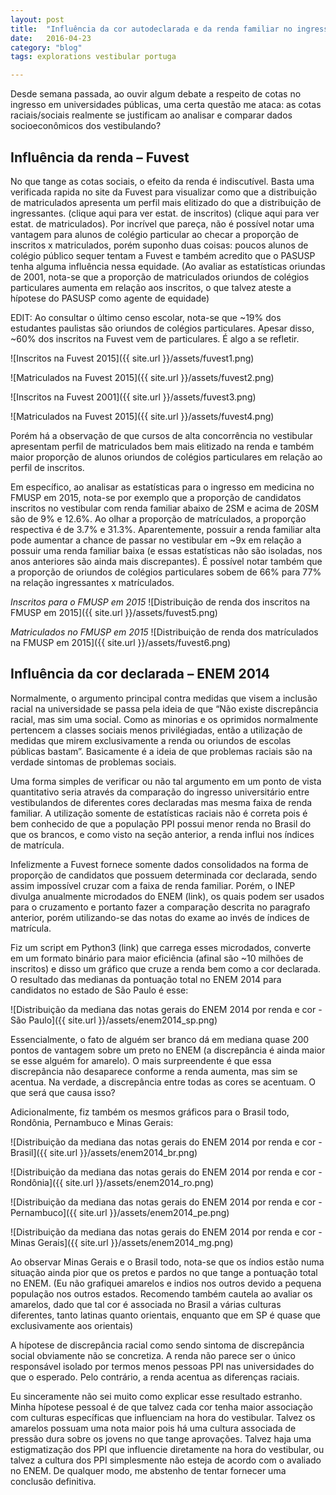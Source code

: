 ```yaml
---
layout: post
title:  "Influência da cor autodeclarada e da renda familiar no ingresso pela Fuvest e nas notas do ENEM 2014"
date:   2016-04-23
category: "blog"
tags: explorations vestibular portuga

---
```

Desde semana passada, ao ouvir algum debate a respeito de cotas no ingresso em universidades públicas, uma certa questão me ataca: as cotas raciais/sociais realmente se justificam ao analisar e comparar dados socioeconômicos dos vestibulando?

## Influência da renda – Fuvest

No que tange as cotas sociais, o efeito da renda é indiscutível. Basta uma verificada rapida no site da Fuvest para visualizar como que a distribuição de matriculados apresenta um perfil mais elitizado do que a distribuição de ingressantes. (clique aqui para ver estat. de inscritos) (clique aqui para ver estat. de matriculados). Por incrível que pareça, não é possível notar uma vantagem para alunos de colégio particular ao checar a proporção de inscritos x matriculados, porém suponho duas coisas: poucos alunos de colégio público sequer tentam a Fuvest e também acredito que o PASUSP tenha alguma influência nessa equidade. (Ao avaliar as estatísticas oriundas de 2001, nota-se que a proporção de matriculados oriundos de colégios particulares aumenta em relação aos inscritos, o que talvez ateste a hípotese do PASUSP como agente de equidade)

EDIT: Ao consultar o último censo escolar, nota-se que ~19% dos estudantes paulistas são oriundos de colégios particulares. Apesar disso, ~60% dos inscritos na Fuvest vem de particulares. É algo a se refletir.

![Inscritos na Fuvest 2015]({{ site.url }}/assets/fuvest1.png)

![Matriculados na Fuvest 2015]({{ site.url }}/assets/fuvest2.png)

![Inscritos na Fuvest 2001]({{ site.url }}/assets/fuvest3.png)

![Matriculados na Fuvest 2015]({{ site.url }}/assets/fuvest4.png)

Porém há a observação de que cursos de alta concorrência no vestibular apresentam perfil de matriculados bem mais elitizado na renda e também maior proporção de alunos oriundos de colégios particulares em relação ao perfil de inscritos.

Em específico, ao analisar as estatísticas para o ingresso em medicina no FMUSP em 2015, nota-se por exemplo que a proporção de candidatos inscritos no vestibular com renda familiar abaixo de 2SM e acima de 20SM são de 9% e 12.6%. Ao olhar a proporção de matrículados, a proporção respectiva é de 3.7% e 31.3%. Aparentemente, possuir a renda familiar alta pode aumentar a chance de passar no vestibular em ~9x em relação a possuir uma renda familiar baixa (e essas estatísticas não são isoladas, nos anos anteriores são ainda mais discrepantes). É possível notar também que a proporção de oriundos de colégios particulares sobem de 66% para 77% na relação ingressantes x matrículados.

*Inscritos para o FMUSP em 2015*
![Distribuição de renda dos inscritos na FMUSP em 2015]({{ site.url }}/assets/fuvest5.png)

*Matriculados no FMUSP em 2015*
![Distribuição de renda dos matrículados na FMUSP em 2015]({{ site.url }}/assets/fuvest6.png)

## Influência da cor declarada – ENEM 2014

Normalmente, o argumento principal contra medidas que visem a inclusão racial na universidade se passa pela ideia de que “Não existe discrepância racial, mas sim uma social. Como as minorias e os oprimidos normalmente pertencem a classes sociais menos privilégiadas, então a utilização de medidas que mirem exclusivamente a renda ou oriundos de escolas públicas bastam”. Basicamente é a ideia de que problemas raciais são na verdade sintomas de problemas sociais.

Uma forma simples de verificar ou não tal argumento em um ponto de vista quantitativo seria através da comparação do ingresso universitário entre vestibulandos de diferentes cores declaradas mas mesma faixa de renda familiar. A utilização somente de estatísticas raciais não é correta pois é bem conhecido de que a população PPI possui menor renda no Brasil do que os brancos, e como visto na seção anterior, a renda influi nos índices de matrícula.

Infelizmente a Fuvest fornece somente dados consolidados na forma de proporção de candidatos que possuem determinada cor declarada, sendo assim impossível cruzar com a faixa de renda familiar. Porém, o INEP divulga anualmente microdados do ENEM (link), os quais podem ser usados para o cruzamento e portanto fazer a comparação descrita no paragrafo anterior, porém utilizando-se das notas do exame ao invés de índices de matrícula.

Fiz um script em Python3 (link) que carrega esses microdados, converte em um formato binário para maior eficiência (afinal são ~10 milhões de inscritos) e disso um gráfico que cruze a renda bem como a cor declarada. O resultado das medianas da pontuação total no ENEM 2014 para candidatos no estado de São Paulo é esse:

![Distribuição da mediana das notas gerais do ENEM 2014 por renda e cor - São Paulo]({{ site.url }}/assets/enem2014_sp.png)

Essencialmente, o fato de alguém ser branco dá em mediana quase 200 pontos de vantagem sobre um preto no ENEM (a discrepância é ainda maior se esse alguém for amarelo). O mais surpreendente é que essa discrepância não desaparece conforme a renda aumenta, mas sim se acentua. Na verdade, a discrepância entre todas as cores se acentuam. O que será que causa isso?

Adicionalmente, fiz também os mesmos gráficos para o Brasil todo, Rondônia, Pernambuco e Minas Gerais:

![Distribuição da mediana das notas gerais do ENEM 2014 por renda e cor - Brasil]({{ site.url }}/assets/enem2014_br.png)

![Distribuição da mediana das notas gerais do ENEM 2014 por renda e cor - Rondônia]({{ site.url }}/assets/enem2014_ro.png)

![Distribuição da mediana das notas gerais do ENEM 2014 por renda e cor - Pernambuco]({{ site.url }}/assets/enem2014_pe.png)

![Distribuição da mediana das notas gerais do ENEM 2014 por renda e cor - Minas Gerais]({{ site.url }}/assets/enem2014_mg.png)




Ao observar Minas Gerais e o Brasil todo, nota-se que os índios estão numa situação ainda pior que os pretos e pardos no que tange a pontuação total no ENEM. (Eu não grafiquei amarelos e indios nos outros devido a pequena população nos outros estados. Recomendo também cautela ao avaliar os amarelos, dado que tal cor é associada no Brasil a várias culturas diferentes, tanto latinas quanto orientais, enquanto que em SP é quase que exclusivamente aos orientais)

A hípotese de discrepância racial como sendo sintoma de discrepância social obviamente não se concretiza. A renda não parece ser o único responsável isolado por termos menos pessoas PPI nas universidades do que o esperado. Pelo contrário, a renda acentua as diferenças raciais.

Eu sinceramente não sei muito como explicar esse resultado estranho. Minha hípotese pessoal é de que talvez cada cor tenha maior associação com culturas específicas que influenciam na hora do vestibular. Talvez os amarelos possuam uma nota maior pois há uma cultura associada de pressão dura sobre os jovens no que tange aprovações. Talvez haja uma estigmatização dos PPI que influencie diretamente na hora do vestibular, ou talvez a cultura dos PPI simplesmente não esteja de acordo com o avaliado no ENEM. De qualquer modo, me abstenho de tentar fornecer uma conclusão definitiva.
